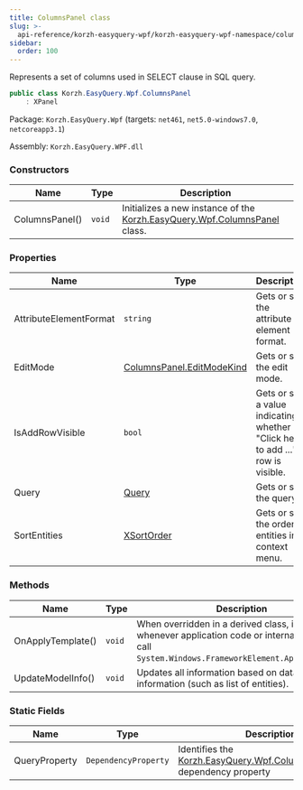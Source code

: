 ```yaml
---
title: ColumnsPanel class
slug: >-
  api-reference/korzh-easyquery-wpf/korzh-easyquery-wpf-namespace/columnspanel-class
sidebar:
  order: 100
---
```


Represents a set of columns used in SELECT clause in SQL query.
```csharp
public class Korzh.EasyQuery.Wpf.ColumnsPanel
    : XPanel

```
Package: `Korzh.EasyQuery.Wpf` (targets: `net461`, `net5.0-windows7.0`, `netcoreapp3.1`)

Assembly: `Korzh.EasyQuery.WPF.dll`

### Constructors

| Name | Type | Description | 
| --- | --- | --- | 
| ColumnsPanel() | `void` | Initializes a new instance of the [Korzh.EasyQuery.Wpf.ColumnsPanel](/easyquery/docs/api-reference/korzh-easyquery-wpf/korzh-easyquery-wpf-namespace/columnspanel-class) class. | 


### Properties

| Name | Type | Description | 
| --- | --- | --- | 
| AttributeElementFormat | `string` | Gets or sets the attribute element format. | 
| EditMode | [ColumnsPanel.EditModeKind](/easyquery/docs/api-reference/korzh-easyquery-wpf/korzh-easyquery-wpf-namespace/columnspanel-editmodekind-enum) | Gets or sets the edit mode. | 
| IsAddRowVisible | `bool` | Gets or sets a value indicating whether "Click here to add ..." row is visible. | 
| Query | [Query](/easyquery/docs/api-reference/korzh-easyquery/korzh-easyquery-namespace/query-class) | Gets or sets the query. | 
| SortEntities | [XSortOrder](/easyquery/docs/api-reference/korzh-easyquery-wpf/korzh-easyquery-wpf-namespace/xsortorder-enum) | Gets or sets the order of entities in context menu. | 


### Methods

| Name | Type | Description | 
| --- | --- | --- | 
| OnApplyTemplate() | `void` | When overridden in a derived class, is invoked whenever application code or internal processes call `System.Windows.FrameworkElement.ApplyTemplate`. | 
| UpdateModelInfo() | `void` | Updates all information based on data model information (such as list of entities). | 


### Static Fields

| Name | Type | Description | 
| --- | --- | --- | 
| QueryProperty | `DependencyProperty` | Identifies the [Korzh.EasyQuery.Wpf.ColumnsPanel.Query](/easyquery/docs/api-reference/korzh-easyquery-wpf/korzh-easyquery-wpf-namespace/columnspanel-class) dependency property |
